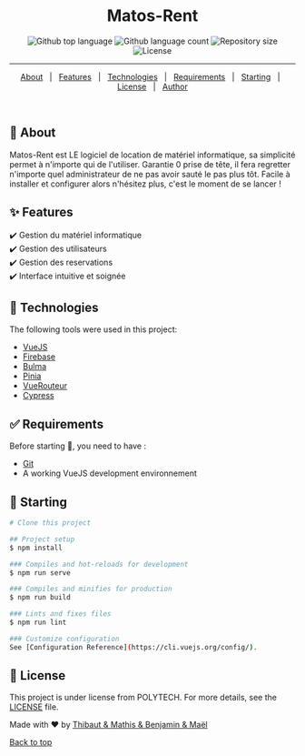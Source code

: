 <h1 align="center">Matos-Rent</h1>

<p align="center">
  <img alt="Github top language" src="https://img.shields.io/github/languages/top/MrEleffant/test-et-secu?color=56BEB8">

  <img alt="Github language count" src="https://img.shields.io/github/languages/count/MrEleffant/test-et-secu?color=56BEB8">

  <img alt="Repository size" src="https://img.shields.io/github/repo-size/MrEleffant/test-et-secu?color=56BEB8">

  <img alt="License" src="https://img.shields.io/github/license/MrEleffant/test-et-secu?color=56BEB8">
</p>

<hr>

<p align="center">
  <a href="#dart-about">About</a> &#xa0; | &#xa0; 
  <a href="#sparkles-features">Features</a> &#xa0; | &#xa0;
  <a href="#rocket-technologies">Technologies</a> &#xa0; | &#xa0;
  <a href="#white_check_mark-requirements">Requirements</a> &#xa0; | &#xa0;
  <a href="#checkered_flag-starting">Starting</a> &#xa0; | &#xa0;
  <a href="#memo-license">License</a> &#xa0; | &#xa0;
  <a href="https://github.com/Inserer-Pseudo" target="_blank">Author</a>
</p>

<br>

## :dart: About ##

Matos-Rent est LE logiciel de location de matériel informatique, sa simplicité permet à n'importe qui de l'utiliser. Garantie 0 prise de tête, il fera regretter n'importe quel administrateur de ne pas avoir sauté le pas plus tôt. Facile à installer et configurer alors n'hésitez plus, c'est le moment de se lancer !

## :sparkles: Features ##

:heavy_check_mark: Gestion du matériel informatique\
:heavy_check_mark: Gestion des utilisateurs\
:heavy_check_mark: Gestion des reservations\
:heavy_check_mark: Interface intuitive et soignée

## :rocket: Technologies ##

The following tools were used in this project:

- [VueJS](https://vuejs.org/)
- [Firebase](https://firebase.google.com/)
- [Bulma](https://bulma.io/)
- [Pinia](https://pinia.vuejs.org/)
- [VueRouteur](https://router.vuejs.org/)
- [Cypress](https://www.cypress.io/)

## :white_check_mark: Requirements ##

Before starting :checkered_flag:, you need to have :
- [Git](https://git-scm.com)
- A working VueJS development environnement

## :checkered_flag: Starting ##

```bash
# Clone this project

## Project setup
$ npm install

### Compiles and hot-reloads for development
$ npm run serve

### Compiles and minifies for production
$ npm run build

### Lints and fixes files
$ npm run lint

### Customize configuration
See [Configuration Reference](https://cli.vuejs.org/config/).
```


## :memo: License ##

This project is under license from POLYTECH. For more details, see the [LICENSE](LICENSE.md) file.


Made with :heart: by <a href="https://github.com/Inserer-Pseudo" target="_blank">Thibaut & Mathis & Benjamin & Maël</a>
&#xa0;

<a href="#top">Back to top</a>


